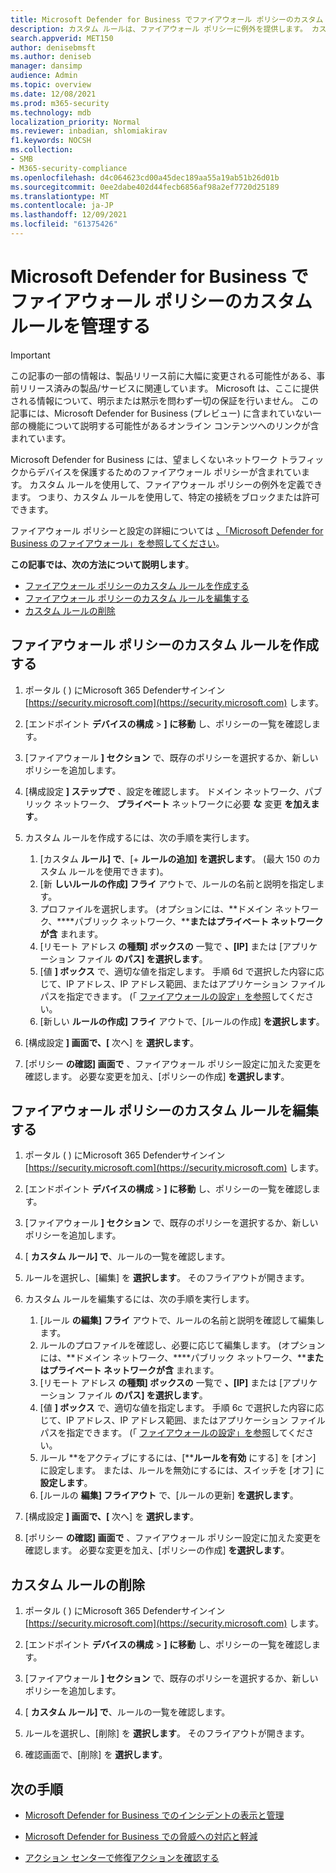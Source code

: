 ```yaml
---
title: Microsoft Defender for Business でファイアウォール ポリシーのカスタム ルールを管理する
description: カスタム ルールは、ファイアウォール ポリシーに例外を提供します。 カスタム ルールを使用して、Microsoft Defender for Business の特定の接続をブロックまたは許可できます。
search.appverid: MET150
author: denisebmsft
ms.author: deniseb
manager: dansimp
audience: Admin
ms.topic: overview
ms.date: 12/08/2021
ms.prod: m365-security
ms.technology: mdb
localization_priority: Normal
ms.reviewer: inbadian, shlomiakirav
f1.keywords: NOCSH
ms.collection:
- SMB
- M365-security-compliance
ms.openlocfilehash: d4c064623cd00a45dec189aa55a19ab51b26d01b
ms.sourcegitcommit: 0ee2dabe402d44fecb6856af98a2ef7720d25189
ms.translationtype: MT
ms.contentlocale: ja-JP
ms.lasthandoff: 12/09/2021
ms.locfileid: "61375426"
---
```

# <a name="manage-your-custom-rules-for-firewall-policies-in-microsoft-defender-for-business"></a>Microsoft Defender for Business でファイアウォール ポリシーのカスタム ルールを管理する

> [!IMPORTANT]
> この記事の一部の情報は、製品リリース前に大幅に変更される可能性がある、事前リリース済みの製品/サービスに関連しています。 Microsoft は、ここに提供される情報について、明示または黙示を問わず一切の保証を行いません。 この記事には、Microsoft Defender for Business (プレビュー) に含まれていない一部の機能について説明する可能性があるオンライン コンテンツへのリンクが含まれています。

Microsoft Defender for Business には、望ましくないネットワーク トラフィックからデバイスを保護するためのファイアウォール ポリシーが含まれています。 カスタム ルールを使用して、ファイアウォール ポリシーの例外を定義できます。 つまり、カスタム ルールを使用して、特定の接続をブロックまたは許可できます。

ファイアウォール ポリシーと設定の詳細については [、「Microsoft Defender for Business のファイアウォール」を参照してください](mdb-firewall.md)。

**この記事では、次の方法について説明します**。

- [ファイアウォール ポリシーのカスタム ルールを作成する](#create-a-custom-rule-for-a-firewall-policy)
- [ファイアウォール ポリシーのカスタム ルールを編集する](#edit-a-custom-rule-for-a-firewall-policy)
- [カスタム ルールの削除](#delete-a-custom-rule)

## <a name="create-a-custom-rule-for-a-firewall-policy"></a>ファイアウォール ポリシーのカスタム ルールを作成する

1. ポータル ( ) にMicrosoft 365 Defenderサインイン [https://security.microsoft.com](https://security.microsoft.com) します。

2. [エンドポイント **デバイスの構成**  >  **] に移動** し、ポリシーの一覧を確認します。

3. [ファイアウォール **] セクション** で、既存のポリシーを選択するか、新しいポリシーを追加します。

4. [構成設定 **] ステップで** 、設定を確認します。 ドメイン ネットワーク、パブリック ネットワーク、 **プライベート** ネットワークに必要 **な** 変更 **を加えます**。

5. カスタム ルールを作成するには、次の手順を実行します。 

   1. [カスタム **ルール] で**、[+ **ルールの追加] を選択します**。 (最大 150 のカスタム ルールを使用できます)。
   2. [新 **しいルールの作成] フライ** アウトで、ルールの名前と説明を指定します。
   3. プロファイルを選択します。 (オプションには、**ドメイン ネットワーク、****パブリック ネットワーク、****またはプライベート ネットワークが含** まれます。
   4. [リモート アドレス **の種類] ボックスの** 一覧で **、[IP]** または [アプリケーション ファイル **のパス] を選択します**。
   5. [値 **] ボックス** で、適切な値を指定します。 手順 6d で選択した内容に応じて、IP アドレス、IP アドレス範囲、またはアプリケーション ファイル パスを指定できます。 (「 [ファイアウォールの設定」を参照](mdb-firewall.md)してください。
   6. [新しい **ルールの作成] フライ** アウトで、[ルールの作成] **を選択します**。 

6. [構成設定 **] 画面で、[** 次へ] を **選択します**。

7. [ポリシー **の確認] 画面で** 、ファイアウォール ポリシー設定に加えた変更を確認します。 必要な変更を加え、[ポリシーの作成] **を選択します**。

## <a name="edit-a-custom-rule-for-a-firewall-policy"></a>ファイアウォール ポリシーのカスタム ルールを編集する

1. ポータル ( ) にMicrosoft 365 Defenderサインイン [https://security.microsoft.com](https://security.microsoft.com) します。

2. [エンドポイント **デバイスの構成**  >  **] に移動** し、ポリシーの一覧を確認します。

3. [ファイアウォール **] セクション** で、既存のポリシーを選択するか、新しいポリシーを追加します。

4. [ **カスタム ルール] で**、ルールの一覧を確認します。

5. ルールを選択し、[編集] を **選択します**。 そのフライアウトが開きます。

6. カスタム ルールを編集するには、次の手順を実行します。

   1. [ルール **の編集] フライ** アウトで、ルールの名前と説明を確認して編集します。
   2. ルールのプロファイルを確認し、必要に応じて編集します。 (オプションには、**ドメイン ネットワーク、****パブリック ネットワーク、****またはプライベート ネットワークが含** まれます。
   3. [リモート アドレス **の種類] ボックスの** 一覧で **、[IP]** または [アプリケーション ファイル **のパス] を選択します**。
   4. [値 **] ボックス** で、適切な値を指定します。 手順 6c で選択した内容に応じて、IP アドレス、IP アドレス範囲、またはアプリケーション ファイル パスを指定できます。 (「 [ファイアウォールの設定」を参照](mdb-firewall.md)してください。
   5. ルール **をアクティブにするには、[****ルールを有効** にする] を [オン] に設定します。 または、ルールを無効にするには、スイッチを [オフ] に **設定します**。
   6. [ルールの **編集] フライアウト** で、[ルールの更新] **を選択します**。 

7. [構成設定 **] 画面で、[** 次へ] を **選択します**。

8. [ポリシー **の確認] 画面で** 、ファイアウォール ポリシー設定に加えた変更を確認します。 必要な変更を加え、[ポリシーの作成] **を選択します**。

## <a name="delete-a-custom-rule"></a>カスタム ルールの削除

1. ポータル ( ) にMicrosoft 365 Defenderサインイン [https://security.microsoft.com](https://security.microsoft.com) します。

2. [エンドポイント **デバイスの構成**  >  **] に移動** し、ポリシーの一覧を確認します。

3. [ファイアウォール **] セクション** で、既存のポリシーを選択するか、新しいポリシーを追加します。

4. [ **カスタム ルール] で**、ルールの一覧を確認します。

5. ルールを選択し、[削除] を **選択します**。 そのフライアウトが開きます。

6. 確認画面で、[削除] を **選択します**。 

## <a name="next-steps"></a>次の手順

- [Microsoft Defender for Business でのインシデントの表示と管理](mdb-view-manage-incidents.md)

- [Microsoft Defender for Business での脅威への対応と軽減](mdb-respond-mitigate-threats.md)

- [アクション センターで修復アクションを確認する](mdb-review-remediation-actions.md)